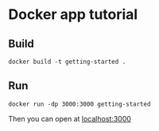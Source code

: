 # Docker app tutorial

## Build

```
docker build -t getting-started .
```

## Run

```
docker run -dp 3000:3000 getting-started
```

Then you can open at <localhost:3000>
